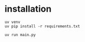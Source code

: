 # installation

```shell
uv venv
uv pip install -r requirements.txt
```

```shell
uv run main.py
```